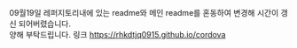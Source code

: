 09월19일 레퍼지토리내에 있는 readme와 메인 readme를 혼동하여 변경해 시간이 갱신 되어버렸습니다.    
양해 부탁드립니다.
링크 <https://rhkdtjq0915.github.io/cordova>
